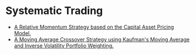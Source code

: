 # Systematic Trading
 
* [A Relative Momentum Strategy based on the Capital Asset Pricing Model.](https://github.com/martina-torce/systematic-trading/blob/main/CAPM-RelativeMomentum.ipynb)  
* [A Moving Average Crossover Strategy using Kaufman's Moving Average and Inverse Volatility Portfolio Weighting.](https://github.com/martina-torce/systematic-trading/blob/main/KAMA-InverseVolatility.ipynb)  
